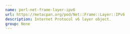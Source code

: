 ```yaml
---
name: perl-net-frame-layer-ipv6
url: https://metacpan.org/pod/Net::Frame::Layer::IPv6
description: Internet Protocol v6 layer object.
group: None
---
```

